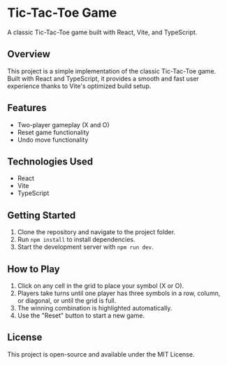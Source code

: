 # Tic-Tac-Toe Game

A classic Tic-Tac-Toe game built with React, Vite, and TypeScript.

## Overview

This project is a simple implementation of the classic Tic-Tac-Toe game. Built with React and TypeScript, it provides a smooth and fast user experience thanks to Vite's optimized build setup.

## Features

- Two-player gameplay (X and O)
- Reset game functionality
- Undo move functionality

## Technologies Used

- React
- Vite
- TypeScript

## Getting Started

1. Clone the repository and navigate to the project folder.
2. Run `npm install` to install dependencies.
3. Start the development server with `npm run dev`.

## How to Play

1. Click on any cell in the grid to place your symbol (X or O).
2. Players take turns until one player has three symbols in a row, column, or diagonal, or until the grid is full.
3. The winning combination is highlighted automatically.
4. Use the "Reset" button to start a new game.

## License

This project is open-source and available under the MIT License.
